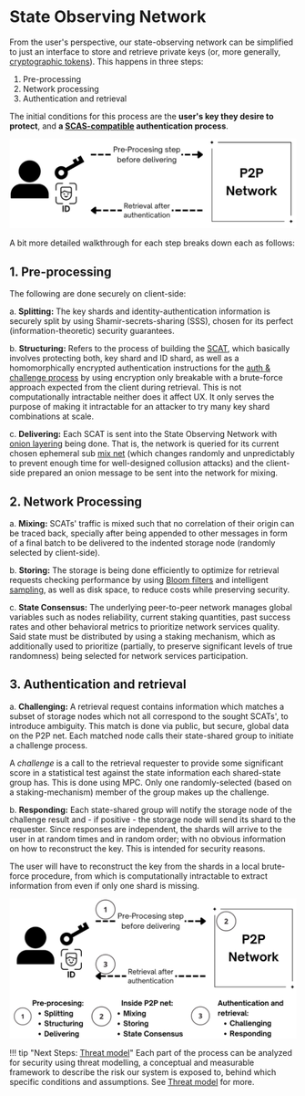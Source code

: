 <!-- 
TODOs:
- Add Description for State-shared and authentication groups, as well as deeper discussion over network architecture.
-->

# State Observing Network

From the user's perspective, our state-observing network can be simplified to just an interface to store and retrieve private keys (or, more generally, [cryptographic tokens](../overview#cryptographic-token)). This happens in three steps: 

1. Pre-processing
2. Network processing
3. Authentication and retrieval

The initial conditions for this process are the **user's key they desire to protect**, and **a [SCAS-compatible](../overview#state-change-authentication-scheme) authentication process**. 

![simple son flow](../assets/simple_son_flow.png)

A bit more detailed walkthrough for each step breaks down each as follows:

## 1. Pre-processing
The following are done securely on client-side:

a. **Splitting:** The key shards and identity-authentication information is securely split by using Shamir-secrets-sharing (SSS), chosen for its perfect (information-theoretic) security guarantees. 

b. **Structuring:** Refers to the process of building the [SCAT](../overview#state-change-authentication-token), which basically involves protecting both, key shard and ID shard, as well as a homomorphically encrypted authentication instructions for the [auth & challenge process](#3-authentication-and-retrieval) by using encryption only breakable with a brute-force approach expected from the client during retrieval. This is not computationally intractable neither does it affect UX. It only serves the purpose of making it intractable for an attacker to try many key shard combinations at scale.

c. **Delivering:** Each SCAT is sent into the State Observing Network with [onion layering](https://en.wikipedia.org/wiki/Onion_routing) being done. That is, the network is queried for its current chosen ephemeral sub [mix net](https://en.wikipedia.org/wiki/Mix_network?wprov=srpw1_0) (which changes randomly and unpredictably to prevent enough time for well-designed collusion attacks) and the client-side prepared an onion message to be sent into the network for mixing.

## 2. Network Processing
a. **Mixing:** SCATs' traffic is mixed such that no correlation of their origin can be traced back, specially after being appended to other messages in form of a final batch to be delivered to the indented storage node (randomly selected by client-side).

b. **Storing:** The storage is being done efficiently to optimize for retrieval requests checking performance by using [Bloom filters](https://en.wikipedia.org/wiki/Bloom_filters) and intelligent [sampling](https://en.wikipedia.org/wiki/Sampling_(statistics)), as well as disk space, to reduce costs while preserving security.

c. **State Consensus:** The underlying peer-to-peer network manages global variables such as nodes reliability, current staking quantities, past success rates and other behavioral metrics to prioritize network services quality. Said state must be distributed by using a staking mechanism, which as additionally used to prioritize (partially, to preserve significant levels of true randomness) being selected for network services participation.

## 3. Authentication and retrieval
a. **Challenging:** A retrieval request contains information which matches a subset of storage nodes which not all correspond to the sought SCATs', to introduce ambiguity. This match is done via public, but secure, global data on the P2P net. Each matched node calls their state-shared group to initiate a challenge process.

A *challenge* is a call to the retrieval requester to provide some significant score in a statistical test against the state information each shared-state group has. This is done using MPC. Only one randomly-selected (based on a staking-mechanism) member of the group makes up the challenge.

b. **Responding:** Each state-shared group will notify the storage node of the challenge result and - if positive - the storage node will send its shard to the requester. Since responses are independent, the shards will arrive to the user in at random times and in random order; with no obvious information on how to reconstruct the key. This is intended for security reasons.

The user will have to reconstruct the key from the shards in a local brute-force procedure, from which is computationally intractable to extract information from even if only one shard is missing.

![simple son flow](../assets/detailed_son_flow.png)

!!! tip "Next Steps: [Threat model](../threat_model#introduction)"
    Each part of the process can be analyzed for security using threat modelling, a conceptual and measurable framework to describe the risk our system is exposed to, behind which specific conditions and assumptions. See [Threat model](../threat_model#introduction) for more.

